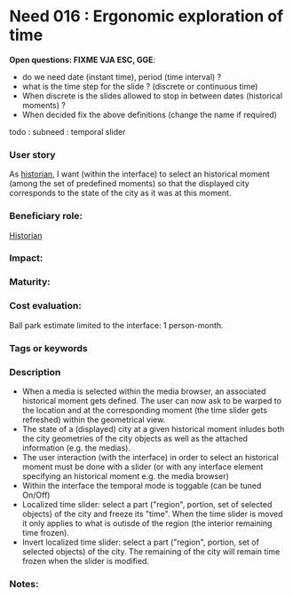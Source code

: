 # Need 016 : Ergonomic exploration of time

**Open questions: FIXME VJA ESC, GGE**:
 * do we need date (instant time), period (time interval) ?
 * what is the time step for the slide ? (discrete or continuous time)
 * When discrete is the slides allowed to stop in between dates (historical moments) ?
 * When decided fix the above definitions (change the name if required)
 
 todo :
   subneed : temporal slider

### User story
As [historian](https://github.com/MEPP-team/RICT/blob/master/Doc/Devel/Needs/Roles.md#city-knowledgeable-person), I want (within the interface) to select an historical moment (among the set of predefined moments) so that the displayed city corresponds to the state of the city as it was at this moment.

### Beneficiary role:
[Historian](https://github.com/MEPP-team/RICT/blob/master/Doc/Devel/Needs/Roles.md#city-knowledgeable-person)

### Impact: 

### Maturity:

### Cost evaluation:
Ball park estimate limited to the interface: 1 person-month. 

### Tags or keywords

### Description
- When a media is selected within the media browser, an associated historical moment gets defined. The user can now ask to be warped to the location and at the corresponding moment (the time slider gets refreshed) within the geometrical view.
- The state of a (displayed) city at a given historical moment inludes both the city geometries of the city objects as well as the attached information (e.g. the medias).
- The user interaction (with the interface) in order to select an historical moment must be done with a slider (or with any interface element specifying an historical moment e.g. the media browser)
- Within the interface the temporal mode is toggable (can be tuned On/Off)
- Localized time slider: select a part ("region", portion, set of selected objects) of the city  and freeze its "time". When the time slider is moved it only applies to what is outisde of the region (the interior remaining time frozen).
- Invert localized time slider: select a part ("region", portion, set of selected objects) of the city. The remaining of the city will remain time frozen when the slider is modified.

### Notes:


